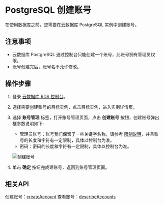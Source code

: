 # PostgreSQL 创建账号
在使用数据库之前，您需要在云数据库 PostgreSQL 实例中创建账号。

## 注意事项
* 云数据库 PostgreSQL 通过控制台只能创建一个账号，此账号拥有管理员权限。
* 账号创建完后，账号名不允许修改。 

## 操作步骤 
1. 登录 [云数据库 RDS 控制台](https://rds-console.jdcloud.com/rds/database)。
2. 选择需要创建账号的目标实例，点击目标实例，进入实例详情页。
3. 选择 **账号管理** 标签，打开账号管理页面，点击 **创建账号** 按钮，创建账号弹出框参数说明如下:
    * 管理员账号：账号我们保留了一些关键字名称，请参考 [限制说明](../../../Introduction/Restrictions/PostgreSQL-Restrictions.md)，并且账号的长度和字符有一定限制，具体以控制台为准。
    * 密码：密码的长度和字符有一定限制，具体以控制台为准。

    ![创建账号](../../../../../../image/RDS/PostgreSQL-Create-Account.png)

4. 单击 **确定** 按钮完成建账号，返回到账号管理页面。

## 相关API
创建账号：[createAccount](https://docs.jdcloud.com/cn/rds/api/createaccount)
查看账号：[describeAccounts](https://docs.jdcloud.com/cn/rds/api/describeaccounts)
